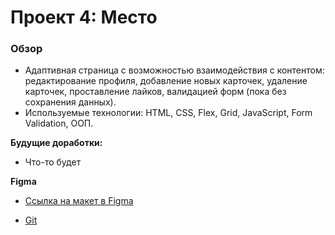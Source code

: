 # Проект 4: Место

### Обзор
* Адаптивная страница с возможностью взаимодействия с контентом: редактирование профиля, добавление новых карточек, удаление карточек, проставление лайков, валидацией форм (пока без сохранения данных).
* Используемые технологии: HTML, CSS, Flex, Grid, JavaScript, Form Validation, ООП.

**Будущие доработки:** 
* Что-то будет

**Figma**

* [Ссылка на макет в Figma](https://www.figma.com/file/kRVLKwYG3d1HGLvh7JFWRT/JavaScript.-Sprint-6?node-id=1124%3A2)

* [Git](https://egyakgit.github.io/mesto)